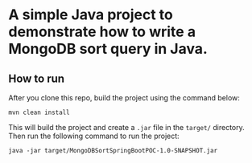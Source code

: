 # A simple Java project to demonstrate how to write a MongoDB sort query in Java.

## How to run

After you clone this repo, build the project using the command below:

```shell script
mvn clean install
``` 

This will build the project and create a ```.jar``` file in the ```target/``` directory. Then run the following command 
to run the project:

```shell script
java -jar target/MongoDBSortSpringBootPOC-1.0-SNAPSHOT.jar
```